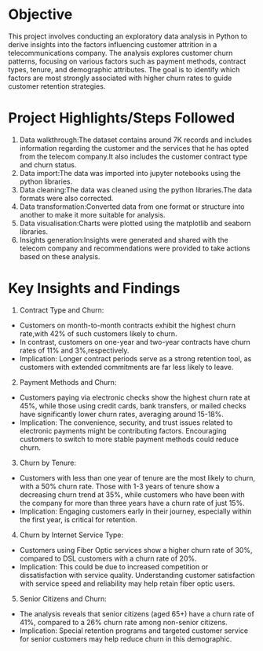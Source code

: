# Objective
This project involves conducting an exploratory data analysis in Python to derive insights into the factors influencing customer attrition in a telecommunications company.
The analysis explores customer churn patterns, focusing on various factors such as payment methods, contract types, tenure, and demographic attributes. The goal is to identify which factors are most strongly associated with higher churn rates to guide customer retention strategies.
# Project Highlights/Steps Followed
1. Data walkthrough:The dataset contains around 7K records and includes information regarding the customer and the services that he has opted from the telecom company.It also includes the customer contract type and churn status.
2. Data import:The data was imported into jupyter notebooks using the python libraries.
3. Data cleaning:The data was cleaned using the python libraries.The data formats were also corrected.
4. Data transformation:Converted data from one format or structure into another to make it more suitable for analysis.
5. Data visualisation:Charts were plotted using the matplotlib and seaborn libraries.
6. Insights generation:Insights were generated and shared with the telecom company and recommendations were provided to take actions based on these analysis.
# Key Insights and Findings
1. Contract Type and Churn:
- Customers on month-to-month contracts exhibit the highest churn rate,with 42% of such customers likely to churn.
- In contrast, customers on one-year and two-year contracts have churn rates of 11% and 3%,respectively. 
- Implication: Longer contract periods serve as a strong retention tool, as customers with extended commitments are far less likely to leave.
2. Payment Methods and Churn:
- Customers paying via electronic checks show the highest churn rate at 45%, while those using credit cards, bank transfers, or mailed checks have significantly lower churn rates, averaging around 15-18%.
- Implication: The convenience, security, and trust issues related to electronic payments might be contributing factors. Encouraging customers to switch to more stable payment methods could reduce churn.
3. Churn by Tenure: 
- Customers with less than one year of tenure are the most likely to churn, with a 50% churn rate. Those with 1-3 years of tenure show a decreasing churn trend at 35%, while customers who have been with the company for more than three years have a churn rate of just 15%. 
- Implication: Engaging customers early in their journey, especially within the first year, is critical for retention.
4. Churn by Internet Service Type:
- Customers using Fiber Optic services show a higher churn rate of 30%, compared to DSL customers with a churn rate of 20%. 
- Implication: This could be due to increased competition or dissatisfaction with service quality. Understanding customer satisfaction with service speed and reliability may help retain fiber optic users.

5. Senior Citizens and Churn: 
- The analysis reveals that senior citizens (aged 65+) have a churn rate of 41%, compared to a 26% churn rate among non-senior citizens. 
- Implication: Special retention programs and targeted customer service for senior customers may help reduce churn in this demographic.

